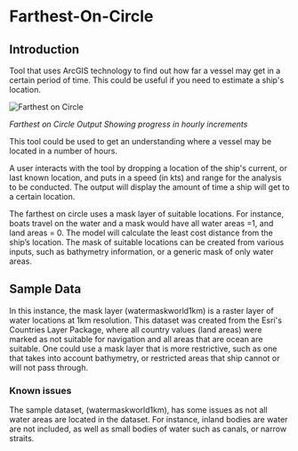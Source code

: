 # Farthest-On-Circle

## Introduction
Tool that uses ArcGIS technology to find out how far a vessel may get in a certain period of time. This could be useful if you need to estimate a ship's location. 

![Farthest on Circle](https://github.com/jfrygeo/Farthest-On-Circle/FarthestOnCircle/Images/farthestOnCircle.PNG "Farthest on Circle Output")

<i>Farthest on Circle Output Showing progress in hourly increments</i>

This tool could be used to get an understanding where a vessel may be located in a number of hours.

A user interacts with the tool by dropping a location of the ship's current, or last known location, and puts in a speed (in kts) and range for the analysis to be conducted. The output will display the amount of time a ship will get to a certain location. 

The farthest on circle uses a mask layer of suitable locations. For instance, boats travel on the water and a mask would have all water areas =1, and land areas = 0. The model will calculate the least cost distance from the ship’s location.  The mask of suitable locations can be created from various inputs, such as bathymetry information, or a generic mask of only water areas. 

## Sample Data
In this instance, the mask layer (watermaskworld1km) is a raster layer of water locations at 1km resolution. This dataset was created from the Esri's Countries Layer Package, where all country values (land areas) were marked as not suitable for navigation and all areas that are ocean are suitable. One could use a mask layer that is more restrictive, such as one that takes into account bathymetry, or restricted areas that ship cannot or will not pass through.

### Known issues
The sample dataset, (watermaskworld1km), has some issues as not all water areas are located in the dataset. For instance, inland bodies are water are not included, as well as small bodies of water such as canals, or narrow straits. 
